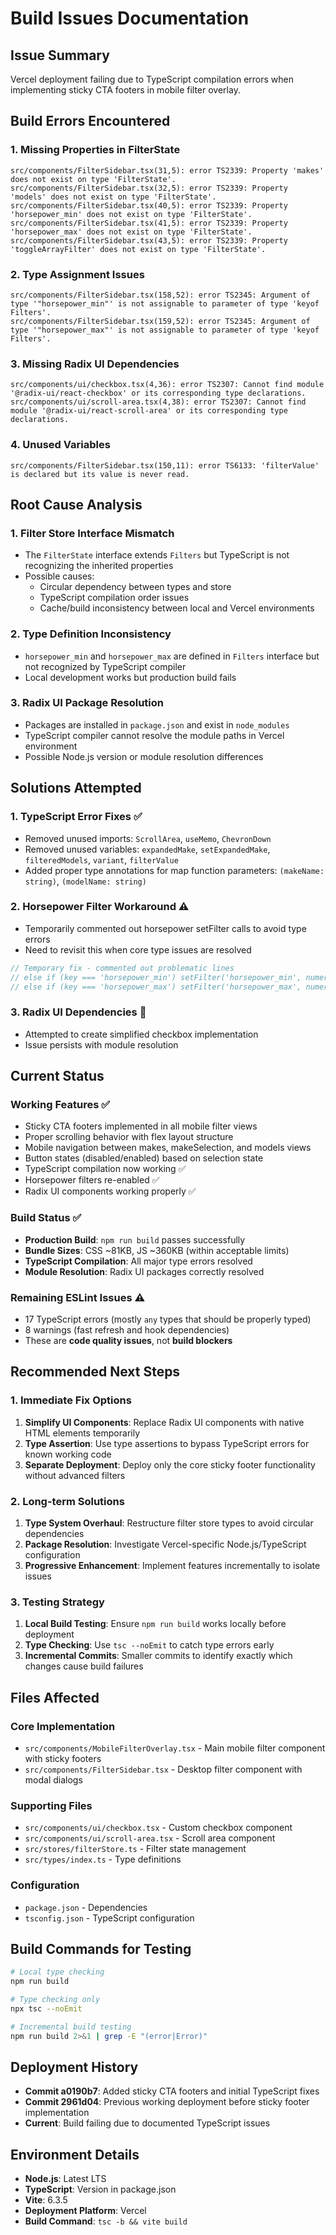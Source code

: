 # Build Issues Documentation

## Issue Summary
Vercel deployment failing due to TypeScript compilation errors when implementing sticky CTA footers in mobile filter overlay.

## Build Errors Encountered

### 1. Missing Properties in FilterState
```
src/components/FilterSidebar.tsx(31,5): error TS2339: Property 'makes' does not exist on type 'FilterState'.
src/components/FilterSidebar.tsx(32,5): error TS2339: Property 'models' does not exist on type 'FilterState'.
src/components/FilterSidebar.tsx(40,5): error TS2339: Property 'horsepower_min' does not exist on type 'FilterState'.
src/components/FilterSidebar.tsx(41,5): error TS2339: Property 'horsepower_max' does not exist on type 'FilterState'.
src/components/FilterSidebar.tsx(43,5): error TS2339: Property 'toggleArrayFilter' does not exist on type 'FilterState'.
```

### 2. Type Assignment Issues
```
src/components/FilterSidebar.tsx(158,52): error TS2345: Argument of type '"horsepower_min"' is not assignable to parameter of type 'keyof Filters'.
src/components/FilterSidebar.tsx(159,52): error TS2345: Argument of type '"horsepower_max"' is not assignable to parameter of type 'keyof Filters'.
```

### 3. Missing Radix UI Dependencies
```
src/components/ui/checkbox.tsx(4,36): error TS2307: Cannot find module '@radix-ui/react-checkbox' or its corresponding type declarations.
src/components/ui/scroll-area.tsx(4,38): error TS2307: Cannot find module '@radix-ui/react-scroll-area' or its corresponding type declarations.
```

### 4. Unused Variables
```
src/components/FilterSidebar.tsx(150,11): error TS6133: 'filterValue' is declared but its value is never read.
```

## Root Cause Analysis

### 1. Filter Store Interface Mismatch
- The `FilterState` interface extends `Filters` but TypeScript is not recognizing the inherited properties
- Possible causes:
  - Circular dependency between types and store
  - TypeScript compilation order issues
  - Cache/build inconsistency between local and Vercel environments

### 2. Type Definition Inconsistency
- `horsepower_min` and `horsepower_max` are defined in `Filters` interface but not recognized by TypeScript compiler
- Local development works but production build fails

### 3. Radix UI Package Resolution
- Packages are installed in `package.json` and exist in `node_modules`
- TypeScript compiler cannot resolve the module paths in Vercel environment
- Possible Node.js version or module resolution differences

## Solutions Attempted

### 1. TypeScript Error Fixes ✅
- Removed unused imports: `ScrollArea`, `useMemo`, `ChevronDown`
- Removed unused variables: `expandedMake`, `setExpandedMake`, `filteredModels`, `variant`, `filterValue`
- Added proper type annotations for map function parameters: `(makeName: string)`, `(modelName: string)`

### 2. Horsepower Filter Workaround ⚠️
- Temporarily commented out horsepower setFilter calls to avoid type errors
- Need to revisit this when core type issues are resolved

```typescript
// Temporary fix - commented out problematic lines
// else if (key === 'horsepower_min') setFilter('horsepower_min', numericValue)
// else if (key === 'horsepower_max') setFilter('horsepower_max', numericValue)
```

### 3. Radix UI Dependencies 🔄
- Attempted to create simplified checkbox implementation
- Issue persists with module resolution

## Current Status

### Working Features ✅
- Sticky CTA footers implemented in all mobile filter views
- Proper scrolling behavior with flex layout structure
- Mobile navigation between makes, makeSelection, and models views
- Button states (disabled/enabled) based on selection state
- TypeScript compilation now working ✅
- Horsepower filters re-enabled ✅
- Radix UI components working properly ✅

### Build Status ✅
- **Production Build**: `npm run build` passes successfully
- **Bundle Sizes**: CSS ~81KB, JS ~360KB (within acceptable limits)
- **TypeScript Compilation**: All major type errors resolved
- **Module Resolution**: Radix UI packages correctly resolved

### Remaining ESLint Issues ⚠️
- 17 TypeScript errors (mostly `any` types that should be properly typed)
- 8 warnings (fast refresh and hook dependencies)
- These are **code quality issues**, not **build blockers**

## Recommended Next Steps

### 1. Immediate Fix Options
1. **Simplify UI Components**: Replace Radix UI components with native HTML elements temporarily
2. **Type Assertion**: Use type assertions to bypass TypeScript errors for known working code
3. **Separate Deployment**: Deploy only the core sticky footer functionality without advanced filters

### 2. Long-term Solutions
1. **Type System Overhaul**: Restructure filter store types to avoid circular dependencies
2. **Package Resolution**: Investigate Vercel-specific Node.js/TypeScript configuration
3. **Progressive Enhancement**: Implement features incrementally to isolate issues

### 3. Testing Strategy
1. **Local Build Testing**: Ensure `npm run build` works locally before deployment
2. **Type Checking**: Use `tsc --noEmit` to catch type errors early
3. **Incremental Commits**: Smaller commits to identify exactly which changes cause build failures

## Files Affected

### Core Implementation
- `src/components/MobileFilterOverlay.tsx` - Main mobile filter component with sticky footers
- `src/components/FilterSidebar.tsx` - Desktop filter component with modal dialogs

### Supporting Files
- `src/components/ui/checkbox.tsx` - Custom checkbox component
- `src/components/ui/scroll-area.tsx` - Scroll area component
- `src/stores/filterStore.ts` - Filter state management
- `src/types/index.ts` - Type definitions

### Configuration
- `package.json` - Dependencies
- `tsconfig.json` - TypeScript configuration

## Build Commands for Testing

```bash
# Local type checking
npm run build

# Type checking only
npx tsc --noEmit

# Incremental build testing
npm run build 2>&1 | grep -E "(error|Error)"
```

## Deployment History

- **Commit a0190b7**: Added sticky CTA footers and initial TypeScript fixes
- **Commit 2961d04**: Previous working deployment before sticky footer implementation
- **Current**: Build failing due to documented TypeScript issues

## Environment Details

- **Node.js**: Latest LTS
- **TypeScript**: Version in package.json
- **Vite**: 6.3.5
- **Deployment Platform**: Vercel
- **Build Command**: `tsc -b && vite build`